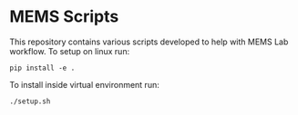# MEMS Scripts
This repository contains various scripts developed to help with MEMS Lab workflow. To setup on linux run: 
```
pip install -e .
```
To install inside virtual environment run:
```
./setup.sh
```
